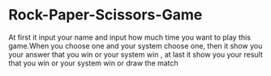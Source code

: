 # Rock-Paper-Scissors-Game
At first it input your name and input how much time you want to play this game.When you choose one and your system choose one, then it show you your answer that you win or your system win  , at last it show you your result that you win or your system win or draw the match
